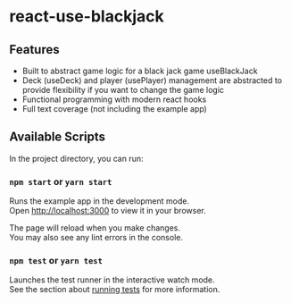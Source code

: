 # react-use-blackjack

## Features

* Built to abstract game logic for a black jack game useBlackJack
* Deck (useDeck) and player (usePlayer) management are abstracted to provide flexibility if you want to change the game
  logic
* Functional programming with modern react hooks
* Full text coverage (not including the example app)

## Available Scripts

In the project directory, you can run:

### `npm start` or `yarn start`

Runs the example app in the development mode.\
Open [http://localhost:3000](http://localhost:3000) to view it in your browser.

The page will reload when you make changes.\
You may also see any lint errors in the console.

### `npm test` or `yarn test`

Launches the test runner in the interactive watch mode.\
See the section about [running tests](https://facebook.github.io/create-react-app/docs/running-tests) for more
information.
